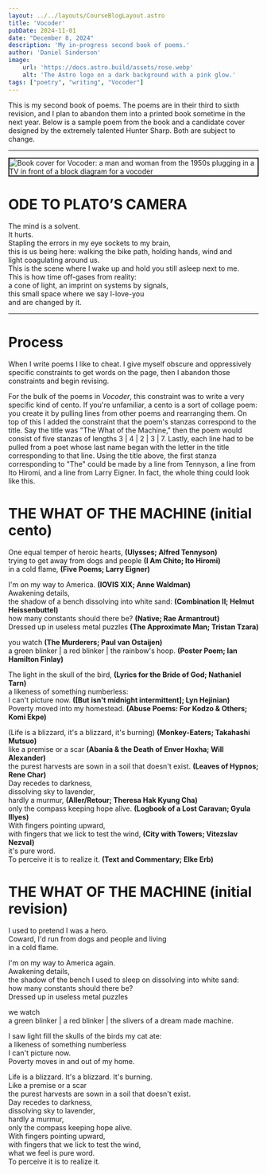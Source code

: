 ```yaml
---
layout: ../../layouts/CourseBlogLayout.astro
title: 'Vocoder'
pubDate: 2024-11-01
date: "December 8, 2024"
description: 'My in-progress second book of poems.'
author: 'Daniel Sinderson'
image:
    url: 'https://docs.astro.build/assets/rose.webp'
    alt: 'The Astro logo on a dark background with a pink glow.'
tags: ["poetry", "writing", "Vocoder"]
---
```

This is my second book of poems.
The poems are in their third to sixth revision, and I plan to abandon them into a printed book sometime in the next year.
Below is a sample poem from the book and a candidate cover designed by the extremely talented Hunter Sharp.
Both are subject to change.

---

<img
    class="fit-picture"
    src="/Vocoder.Cover-big.webp"
    title="Vocoder cover by Hunter Sharp"
    alt="Book cover for Vocoder: a man and woman from the 1950s plugging in a TV in front of a block diagram for a vocoder"
    style="border: 2px solid;"
/>

# ODE TO PLATO’S CAMERA  
The mind is a solvent.  
It hurts.  
Stapling the errors in my eye sockets to my brain,  
this is us being here: walking the bike path, holding hands, wind and  
light coagulating around us.  
This is the scene where I wake up and hold you still asleep next to me.  
This is how time off-gases from reality:  
a cone of light, an imprint on systems by signals,  
this small space where we say I-love-you  
and are changed by it.  

---
# Process
When I write poems I like to cheat.
I give myself obscure and oppressively specific constraints to get words on the page, then I abandon those constraints and begin revising.

For the bulk of the poems in *Vocoder*, this constraint was to write a very specific kind of cento.
If you're unfamiliar, a cento is a sort of collage poem: you create it by pulling lines from other poems and rearranging them.
On top of this I added the constraint that the poem's stanzas correspond to the title.
Say the title was "The What of the Machine," then the poem would consist of five stanzas of lengths 3 | 4 | 2 | 3 | 7.
Lastly, each line had to be pulled from a poet whose last name began with the letter in the title corresponding to that line.
Using the title above, the first stanza corresponding to "The" could be made by a line from Tennyson, a line from Ito Hiromi, and a line from Larry Eigner.
In fact, the whole thing could look like this.

# THE WHAT OF THE MACHINE (initial cento)
One equal temper of heroic hearts, **(Ulysses; Alfred Tennyson)**   
trying to get away from dogs and people **(I Am Chito; Ito Hiromi)**   
in a cold flame, **(Five Poems; Larry Eigner)**   

I'm on my way to America. **(IOVIS XIX; Anne Waldman)**   
Awakening details,   
        the shadow of a bench dissolving into white sand: **(Combination II; Helmut Heissenbuttel)**   
how many constants should there be? **(Native; Rae Armantrout)**   
Dressed up in useless metal puzzles **(The Approximate Man; Tristan Tzara)**   

you watch **(The Murderers; Paul van Ostaijen)**   
a green blinker | a red blinker | the rainbow's hoop. **(Poster Poem; Ian Hamilton Finlay)**   

The light in the skull of the bird, **(Lyrics for the Bride of God; Nathaniel Tarn)**   
a likeness of something numberless:   
        I can't picture now. **([But isn't midnight intermittent]; Lyn Hejinian)**   
Poverty moved into my homestead. **(Abuse Poems: For Kodzo & Others; Komi Ekpe)**   

(Life is a blizzard, it's a blizzard, it's burning) **(Monkey-Eaters; Takahashi Mutsuo)**   
like a premise or a scar **(Abania & the Death of Enver Hoxha; Will Alexander)**   
the purest harvests are sown in a soil that doesn't exist. **(Leaves of Hypnos; Rene Char)**   
Day recedes to darkness,   
        dissolving sky to lavender,   
                hardly a murmur, **(Aller/Retour; Theresa Hak Kyung Cha)**   
only the compass keeping hope alive. **(Logbook of a Lost Caravan; Gyula Illyes)**   
With fingers pointing upward,   
        with fingers that we lick to test the wind, **(City with Towers; Vitezslav Nezval)**   
it's pure word.   
        To perceive it is to realize it. **(Text and Commentary; Elke Erb)**   


# THE WHAT OF THE MACHINE (initial revision)

I used to pretend I was a hero.  
Coward, I'd run from dogs and people and living  
in a cold flame.  

I'm on my way to America again.  
Awakening details,  
        the shadow of the bench I used to sleep on dissolving into white sand:  
how many constants should there be?  
Dressed up in useless metal puzzles  

we watch  
a green blinker | a red blinker | the slivers of a dream made machine.  

I saw light fill the skulls of the birds my cat ate:  
a likeness of something numberless  
        I can't picture now.  
Poverty moves in and out of my home.  

Life is a blizzard. It's a blizzard. It's burning.  
Like a premise or a scar  
the purest harvests are sown in a soil that doesn't exist.  
Day recedes to darkness,  
        dissolving sky to lavender,  
                hardly a murmur,  
only the compass keeping hope alive.  
With fingers pointing upward,  
        with fingers that we lick to test the wind,  
what we feel is pure word.  
        To perceive it is to realize it.  